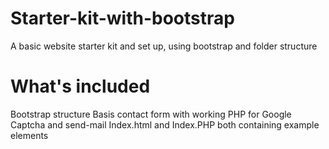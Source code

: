 # Starter-kit-with-bootstrap
A basic website starter kit and set up, using bootstrap and folder structure

# What's included
Bootstrap structure
Basis contact form with working PHP for Google Captcha and send-mail
Index.html and Index.PHP both containing example elements
